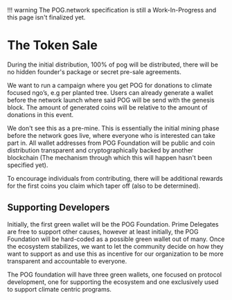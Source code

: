 <!-- prettier-ignore -->
!!! warning
    The POG.network specification is still a Work-In-Progress and this page isn't finalized yet.

# The Token Sale

During the initial distribution, 100% of pog will be distributed, there will be no hidden founder's package or secret pre-sale agreements.

We want to run a campaign where you get POG for donations to climate focused ngo’s, e.g per
planted tree. Users can already generate a wallet before the network launch where said POG will be send with the genesis block.
The amount of generated coins will be relative to the amount of donations in this event.

We don't see this as a pre-mine. This is essentially the initial mining phase before the network goes live, where everyone who is interested can take part in. All wallet addresses from POG Foundation will be public and coin distribution transparent and cryptographically backed by another blockchain (The mechanism through which this will happen hasn't been specified yet).

To encourage individuals from contributing, there will be additional rewards for the first coins you claim which taper off (also to be determined).

## Supporting Developers

Initially, the first green wallet will be the POG Foundation. Prime Delegates are free to support other causes, however at least initially, the POG Foundation will be hard-coded as a possible green wallet out of many. Once the ecosystem stabilizes, we want to let the community decide on how they want to support as and use this as incentive for our organization to be more transparent and accountable to everyone.

The POG foundation will have three green wallets, one focused on protocol development, one for supporting the ecosystem and one exclusively used to support climate centric programs.
